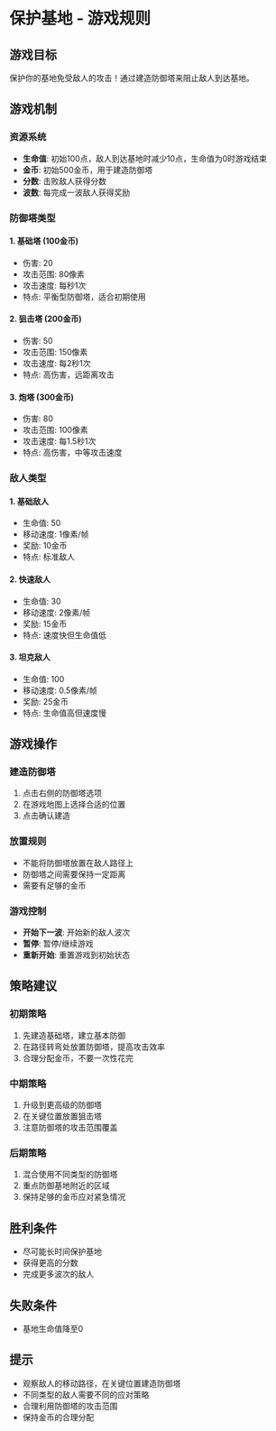 # 保护基地 - 游戏规则

## 游戏目标
保护你的基地免受敌人的攻击！通过建造防御塔来阻止敌人到达基地。

## 游戏机制

### 资源系统
- **生命值**: 初始100点，敌人到达基地时减少10点，生命值为0时游戏结束
- **金币**: 初始500金币，用于建造防御塔
- **分数**: 击败敌人获得分数
- **波数**: 每完成一波敌人获得奖励

### 防御塔类型

#### 1. 基础塔 (100金币)
- 伤害: 20
- 攻击范围: 80像素
- 攻击速度: 每秒1次
- 特点: 平衡型防御塔，适合初期使用

#### 2. 狙击塔 (200金币)
- 伤害: 50
- 攻击范围: 150像素
- 攻击速度: 每2秒1次
- 特点: 高伤害，远距离攻击

#### 3. 炮塔 (300金币)
- 伤害: 80
- 攻击范围: 100像素
- 攻击速度: 每1.5秒1次
- 特点: 高伤害，中等攻击速度

### 敌人类型

#### 1. 基础敌人
- 生命值: 50
- 移动速度: 1像素/帧
- 奖励: 10金币
- 特点: 标准敌人

#### 2. 快速敌人
- 生命值: 30
- 移动速度: 2像素/帧
- 奖励: 15金币
- 特点: 速度快但生命值低

#### 3. 坦克敌人
- 生命值: 100
- 移动速度: 0.5像素/帧
- 奖励: 25金币
- 特点: 生命值高但速度慢

## 游戏操作

### 建造防御塔
1. 点击右侧的防御塔选项
2. 在游戏地图上选择合适的位置
3. 点击确认建造

### 放置规则
- 不能将防御塔放置在敌人路径上
- 防御塔之间需要保持一定距离
- 需要有足够的金币

### 游戏控制
- **开始下一波**: 开始新的敌人波次
- **暂停**: 暂停/继续游戏
- **重新开始**: 重置游戏到初始状态

## 策略建议

### 初期策略
1. 先建造基础塔，建立基本防御
2. 在路径转弯处放置防御塔，提高攻击效率
3. 合理分配金币，不要一次性花完

### 中期策略
1. 升级到更高级的防御塔
2. 在关键位置放置狙击塔
3. 注意防御塔的攻击范围覆盖

### 后期策略
1. 混合使用不同类型的防御塔
2. 重点防御基地附近的区域
3. 保持足够的金币应对紧急情况

## 胜利条件
- 尽可能长时间保护基地
- 获得更高的分数
- 完成更多波次的敌人

## 失败条件
- 基地生命值降至0

## 提示
- 观察敌人的移动路径，在关键位置建造防御塔
- 不同类型的敌人需要不同的应对策略
- 合理利用防御塔的攻击范围
- 保持金币的合理分配
